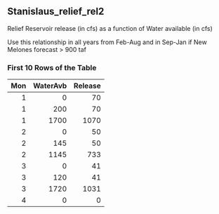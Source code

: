## Stanislaus_relief_rel2
Relief Reservoir release (in cfs) as a function of Water available (in cfs)

Use this relationship in all years from Feb-Aug and in Sep-Jan if New Melones forecast > 900 taf

### First 10 Rows of the Table
|   Mon |   WaterAvb |   Release |
|------:|-----------:|----------:|
|     1 |          0 |        70 |
|     1 |        200 |        70 |
|     1 |       1700 |      1070 |
|     2 |          0 |        50 |
|     2 |        145 |        50 |
|     2 |       1145 |       733 |
|     3 |          0 |        41 |
|     3 |        120 |        41 |
|     3 |       1720 |      1031 |
|     4 |          0 |         0 |